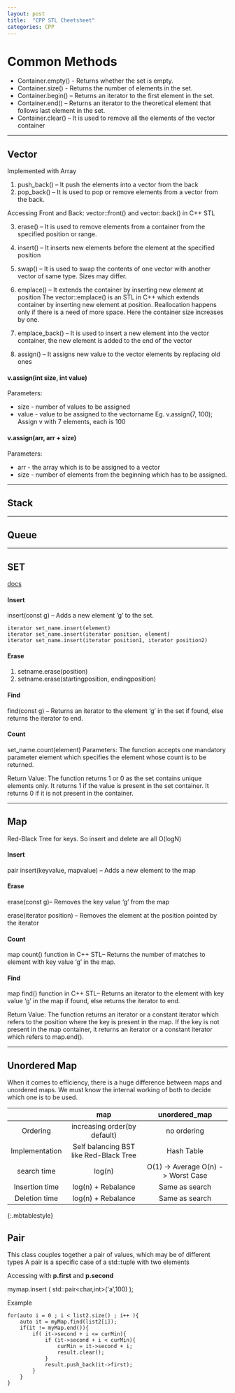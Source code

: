 ```yaml
---
layout: post
title:  "CPP STL Cheetsheet"
categories: CPP
---
```

# Common Methods
* Container.empty() - Returns whether the set is empty.
* Container.size() - Returns the number of elements in the set.
* Container.begin() – Returns an iterator to the first element in the set.
* Container.end() – Returns an iterator to the theoretical element that follows last element in the set.
* Container.clear() – It is used to remove all the elements of the vector container
<hr>

## Vector
Implemented with Array
1. push_back() – It push the elements into a vector from the back
2. pop_back() – It is used to pop or remove elements from a vector from the back.

Accessing Front and Back: vector::front() and vector::back() in C++ STL

3. erase() – It is used to remove elements from a container from the specified position or range.
4. insert() – It inserts new elements before the element at the specified position
5. swap() – It is used to swap the contents of one vector with another vector of same type. Sizes may differ.
6. emplace() – It extends the container by inserting new element at position
The vector::emplace() is an STL in C++ which extends container by inserting new element at position. Reallocation happens only if there is a need of more space. Here the container size increases by one.

7. emplace_back() – It is used to insert a new element into the vector container, the new element is added to the end of the vector
8. assign() – It assigns new value to the vector elements by replacing old ones

#### v.assign(int size, int value)
Parameters: 
* size - number of values to be assigned
* value - value to be assigned to the vectorname
Eg.  v.assign(7, 100); Assign v with 7 elements, each is 100

#### v.assign(arr, arr + size)
Parameters: 
* arr - the array which is to be assigned to a vector
* size - number of elements from the beginning which has to be assigned.

<hr>

## Stack


<hr>

## Queue


<hr>


## SET
[docs](https://www.geeksforgeeks.org/set-in-cpp-stl/)
#### Insert
insert(const g) – Adds a new element ‘g’ to the set.
```
iterator set_name.insert(element)
iterator set_name.insert(iterator position, element)
iterator set_name.insert(iterator position1, iterator position2) 
```
#### Erase
1. setname.erase(position)
2. setname.erase(startingposition, endingposition)

#### Find
find(const g) – Returns an iterator to the element ‘g’ in the set if found, else returns the iterator to end.

#### Count
set_name.count(element) 
Parameters: The function accepts one mandatory parameter element which specifies the element whose count is to be returned.

Return Value: The function returns 1 or 0 as the set contains unique elements only. It returns 1 if the value is present in the set container. It returns 0 if it is not present in the container.

<hr>

## Map
Red-Black Tree for keys. So insert and delete are all O(logN)

#### Insert
pair insert(keyvalue, mapvalue) – Adds a new element to the map
#### Erase
erase(const g)– Removes the key value ‘g’ from the map

erase(iterator position) – Removes the element at the position pointed by the iterator

#### Count
map count() function in C++ STL– Returns the number of matches to element with key value ‘g’ in the map.

#### Find
map find() function in C++ STL– Returns an iterator to the element with key value ‘g’ in the map if found, else returns the iterator to end.

Return Value: The function returns an iterator or a constant iterator which refers to the position where the key is present in the map. If the key is not present in the map container, it returns an iterator or a constant iterator which refers to map.end().

<hr>

## Unordered Map
When it comes to efficiency, there is a huge difference between maps and unordered maps.
We must know the internal working of both to decide which one is to be used.

| | map  | unordered_map |
| :--: | :--: | :--: |
| Ordering        | increasing  order(by default)   | no ordering |
| Implementation  | Self balancing BST like Red-Black Tree  | Hash Table |
| search time     | log(n)              | O(1) -> Average  O(n) -> Worst Case |
| Insertion time  | log(n) + Rebalance  | Same as search |                 
| Deletion time   | log(n) + Rebalance  | Same as search |
{:.mbtablestyle}

## Pair
This class couples together a pair of values, which may be of different types
A pair is a specific case of a std::tuple with two elements

Accessing with  **p.first** and **p.second** 

mymap.insert ( std::pair<char,int>('a',100) );

Example
```
for(auto i = 0 ; i < list2.size() ; i++ ){
    auto it = myMap.find(list2[i]);
    if(it != myMap.end()){
        if( it->second + i <= curMin){
            if (it->second + i < curMin){
                curMin = it->second + i;
                result.clear();
            }
            result.push_back(it->first);
        }
    }
}
```
